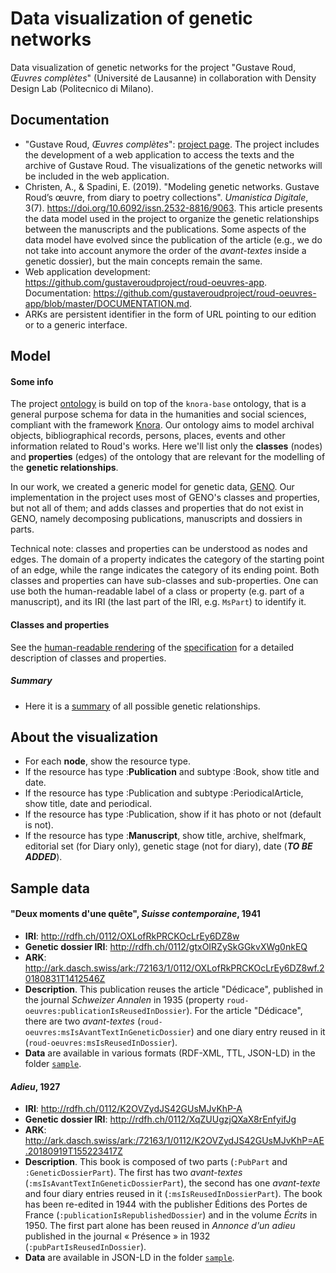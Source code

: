# Data visualization of genetic networks

Data visualization of genetic networks for the project "Gustave Roud, *Œuvres complètes*" (Université de Lausanne) in collaboration with Density Design Lab (Politecnico di Milano).

## Documentation
- "Gustave Roud, *Œuvres complètes*": [project page](https://www.unil.ch/clsr/home/menuinst/projets-de-recherche/gustave-roud-oeuvres-completes.html). The project includes the development of a web application to access the texts and the archive of Gustave Roud. The visualizations of the genetic networks will be included in the web application.
- Christen, A., & Spadini, E. (2019). "Modeling genetic networks. Gustave Roud’s œuvre, from diary to poetry collections". *Umanistica Digitale*, 3(7). https://doi.org/10.6092/issn.2532-8816/9063. This article presents the data model used in the project to organize the genetic relationships between the manuscripts and the publications. Some aspects of the data model have evolved since the publication of the article (e.g., we do not take into account anymore the order of the *avant-textes* inside a genetic dossier), but the main concepts remain the same.
- Web application development: https://github.com/gustaveroudproject/roud-oeuvres-app. Documentation: https://github.com/gustaveroudproject/roud-oeuvres-app/blob/master/DOCUMENTATION.md.
- ARKs are persistent identifier in the form of URL pointing to our edition or to a generic interface.

## Model

#### Some info
The project [ontology](https://github.com/LaDHUL/oeuvres-roud) is build on top of the `knora-base` ontology, that is a general purpose schema for data in the humanities and social sciences, compliant with the framework [Knora](https://dsp.dasch.swiss/). Our ontology aims to model archival objects, bibliographical records, persons, places, events and other information related to Roud's works. Here we'll list only the **classes** (nodes) and **properties** (edges) of the ontology that are relevant for the modelling of the **genetic relationships**.

In our work, we created a generic model for genetic data, [GENO](https://gen-o.github.io/). Our implementation in the project uses most of GENO's classes and properties, but not all of them; and adds classes and properties that do not exist in GENO, namely decomposing publications, manuscripts and dossiers in parts. 

Technical note: classes and properties can be understood as nodes and edges. The domain of a property indicates the category of the starting point of an edge, while the range indicates the category of its ending point. Both classes and properties can have sub-classes and sub-properties. One can use both the human-readable label of a class or property (e.g. part of a manuscript), and its IRI (the last part of the IRI, e.g. `MsPart`) to identify it.

#### Classes and properties
See the [human-readable rendering](http://150.146.207.114/lode/extract?url=https%3A%2F%2Fraw.githubusercontent.com%2Fgustaveroudproject%2FgeneticNetworksDataViz%2Fmaster%2Fdoc%2FRoudGeneticsSpecification.ttl&owlapi=true&lang=en) of the [specification](doc/RoudGeneticsSpecification.ttl) for a detailed description of classes and properties.

##### Summary
- Here it is a [summary](doc/RoudGenetics.png) of all possible genetic relationships.



## About the visualization
* For each **node**, show the resource type.
* If the resource has type :**Publication** and subtype :Book, show title and date.
* If the resource has type :Publication and subtype :PeriodicalArticle, show title, date and periodical.
* If the resource has type :Publication, show if it has photo or not (default is not).
* If the resource has type :**Manuscript**, show title, archive, shelfmark, editorial set (for Diary only), genetic stage (not for diary), date (***TO BE ADDED***).


## Sample data

#### "Deux moments d'une quête", *Suisse contemporaine*, 1941
- **IRI**: <http://rdfh.ch/0112/OXLofRkPRCKOcLrEy6DZ8w>
- **Genetic dossier IRI**: <http://rdfh.ch/0112/gtxOIRZySkGGkvXWg0nkEQ>
- **ARK**: <http://ark.dasch.swiss/ark:/72163/1/0112/OXLofRkPRCKOcLrEy6DZ8wf.20180831T1412546Z>
- **Description**. This publication reuses the article "Dédicace", published in the journal *Schweizer Annalen* in 1935 (property `roud-oeuvres:publicationIsReusedInDossier`). For the article "Dédicace", there are two *avant-textes* (`roud-oeuvres:msIsAvantTextInGeneticDossier`) and one diary entry reused in it (`roud-oeuvres:msIsReusedInDossier`).
- **Data** are available in various formats (RDF-XML, TTL, JSON-LD) in the folder [`sample`](sample/DeuxMoments_SuisseContemporaine_1941).


#### *Adieu*, 1927
- **IRI**: <http://rdfh.ch/0112/K2OVZydJS42GUsMJvKhP-A>
- **Genetic dossier IRI**: <http://rdfh.ch/0112/XqZUUgzjQXaX8rEnfyifJg>
- **ARK**: <http://ark.dasch.swiss/ark:/72163/1/0112/K2OVZydJS42GUsMJvKhP=AE.20180919T155223417Z>
- **Description**. This book is composed of two parts (`:PubPart` and `:GeneticDossierPart`). The first has two *avant-textes* (`:msIsAvantTextInGeneticDossierPart`), the second has one *avant-texte* and four diary entries reused in it (`:msIsReusedInDossierPart`). The book has been re-edited in 1944 with the publisher Éditions des Portes de France (`:publicationIsRepublishedDossier`) and in the volume *Écrits* in 1950. The first part alone has been reused in *Annonce d'un adieu* published in the journal « Présence » in 1932 (`:pubPartIsReusedInDossier`).
- **Data** are available in JSON-LD in the folder [`sample`](sample/Adieu_1944).






